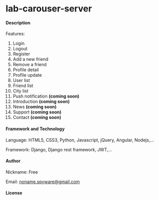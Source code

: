 # lab-carouser-server

#### Description

Features:
1. Login
2. Logout
3. Register
4. Add a new friend
5. Remove a friend
6. Profile detail
7. Profile update
8. User list
9. Friend list
10. City list
11. Push notification **(coming soon)**
12. Introduction **(coming soon)**
13. News **(coming soon)**
14. Support **(coming soon)**
15. Contact **(coming soon)**

#### Framework and Technology

Language: HTML5, CSS3, Python, Javascript, jQuery, Angular, Nodejs,...

Framework: Django, Django rest framework, JWT,...

#### Author

Nickname: Free

Email: noname.spyware@gmail.com

#### License
